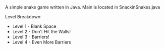 A simple snake game written in Java. 
Main is located in SnackinSnakes.java

Level Breakdown:
- Level 1 - Blank Space
- Level 2 - Don't Hit the Walls!
- Level 3 - Barriers!
- Level 4 - Even More Barriers